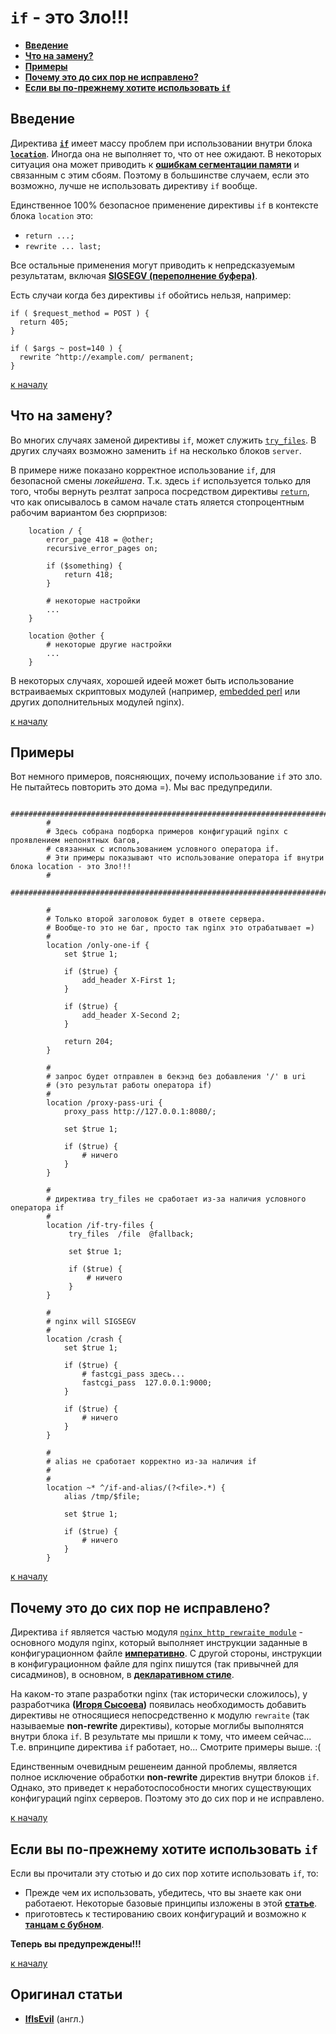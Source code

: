 `if` - это Зло!!!
==========
* **[Введение](#%D0%92%D0%B2%D0%B5%D0%B4%D0%B5%D0%BD%D0%B8%D0%B5)**
* **[Что на замену?](#%D0%A7%D1%82%D0%BE-%D0%BD%D0%B0-%D0%B7%D0%B0%D0%BC%D0%B5%D0%BD%D1%83)**
* **[Примеры](#%D0%9F%D1%80%D0%B8%D0%BC%D0%B5%D1%80%D1%8B)**
* **[Почему это до сих пор не исправлено?](#%D0%9F%D0%BE%D1%87%D0%B5%D0%BC%D1%83-%D1%8D%D1%82%D0%BE-%D0%B4%D0%BE-%D1%81%D0%B8%D1%85-%D0%BF%D0%BE%D1%80-%D0%BD%D0%B5-%D0%B8%D1%81%D0%BF%D1%80%D0%B0%D0%B2%D0%BB%D0%B5%D0%BD%D0%BE)**
* **[Если вы по-прежнему хотите использовать `if`](#%D0%95%D1%81%D0%BB%D0%B8-%D0%B2%D1%8B-%D0%BF%D0%BE-%D0%BF%D1%80%D0%B5%D0%B6%D0%BD%D0%B5%D0%BC%D1%83-%D1%85%D0%BE%D1%82%D0%B8%D1%82%D0%B5-%D0%B8%D1%81%D0%BF%D0%BE%D0%BB%D1%8C%D0%B7%D0%BE%D0%B2%D0%B0%D1%82%D1%8C-if)**


## Введение
Директива **[`if`](http://nginx.org/ru/docs/http/ngx_http_rewrite_module.html#if)** имеет массу проблем при использовании внутри блока **[`location`](http://nginx.org/ru/docs/http/ngx_http_core_module.html#location)**. Иногда она не выполняет то, что от нее ожидают. В некоторых ситуация она может приводить к **[ошибкам сегментации памяти](http://ru.wikipedia.org/wiki/%D0%9E%D1%88%D0%B8%D0%B1%D0%BA%D0%B0_%D1%81%D0%B5%D0%B3%D0%BC%D0%B5%D0%BD%D1%82%D0%B0%D1%86%D0%B8%D0%B8)** и связанным с этим сбоям. Поэтому в большинстве случаем, если это возможно, лучше не использовать директиву `if` вообще.

Единственное 100% безопасное применение директивы `if` в контексте блока `location` это:
* `return ...;`
* `rewrite ... last;`

Все остальные применения могут приводить к непредсказуемым результатам, включая **[SIGSEGV  (переполнение буфера)](http://ru.wikipedia.org/wiki/SIGSEGV)**.

Есть случаи когда без директивы `if` обойтись нельзя, например:
```nginx
if ( $request_method = POST ) {
  return 405;
}

if ( $args ~ post=140 ) {
  rewrite ^http://example.com/ permanent;
}
```

[к началу](#%D0%98%D1%81%D0%BF%D0%BE%D0%BB%D1%8C%D0%B7%D0%BE%D0%B2%D0%B0%D0%BD%D0%B8%D0%B5-%D0%BE%D0%BF%D0%B5%D1%80%D0%B0%D1%82%D0%BE%D1%80%D0%B0-if-%D0%B2-%D0%B1%D0%BB%D0%BE%D0%BA%D0%B5-location---%D1%8D%D1%82%D0%BE-%D0%97%D0%BB%D0%BE)


## Что на замену?
Во многих случаях заменой директивы `if`, может служить [`try_files`](http://nginx.org/ru/docs/http/ngx_http_core_module.html#try_files). В других случаях возможно заменить `if` на несколько блоков `server`.

В примере ниже показано корректное использование `if`, для безопасной смены *локейшена*. Т.к. здесь `if` используется  только для того, чтобы вернуть резлтат запроса посредством директивы [`return`](http://nginx.org/ru/docs/http/ngx_http_rewrite_module.html#return), что как описывалось в самом начале стать яляется стопроцентным рабочим вариантом без сюрпризов:
```nginx
    location / {
        error_page 418 = @other;
        recursive_error_pages on;
 
        if ($something) {
            return 418;
        }
 
        # некоторые настройки
        ...
    }
 
    location @other {
        # некоторые другие настройки
        ...
    }
```

В некоторых случаях, хорошей идеей может быть использование встраиваемых скриптовых модулей (например, [embedded perl](http://nginx.org/ru/docs/http/ngx_http_perl_module.html) или других дополнительных модулей nginx).

[к началу](#%D0%98%D1%81%D0%BF%D0%BE%D0%BB%D1%8C%D0%B7%D0%BE%D0%B2%D0%B0%D0%BD%D0%B8%D0%B5-%D0%BE%D0%BF%D0%B5%D1%80%D0%B0%D1%82%D0%BE%D1%80%D0%B0-if-%D0%B2-%D0%B1%D0%BB%D0%BE%D0%BA%D0%B5-location---%D1%8D%D1%82%D0%BE-%D0%97%D0%BB%D0%BE)


## Примеры
Вот немного примеров, поясняющих, почему использование `if` это зло. Не пытайтесь повторить это дома =). Мы вас предупредили.
```nginx
        #########################################################################################
        #
        # Здесь собрана подборка примеров конфигураций nginx с проявлением непонятных багов,
        # связанных с использованием условного оператора if.
        # Эти примеры показывают что использование оператора if внутри блока location - это Зло!!!
        #
        ##########################################################################################
 
        #
        # Только второй заголовок будет в ответе сервера.
        # Вообще-то это не баг, просто так nginx это отрабатывает =)
        #
        location /only-one-if {
            set $true 1;
 
            if ($true) {
                add_header X-First 1;
            }
 
            if ($true) {
                add_header X-Second 2;
            }
 
            return 204;
        }
 
        #
        # запрос будет отправлен в бекэнд без добавления '/' в uri
        # (это результат работы оператора if)
        #
        location /proxy-pass-uri {
            proxy_pass http://127.0.0.1:8080/;
 
            set $true 1;
 
            if ($true) {
                # ничего
            }
        }
 
        #
        # директива try_files не сработает из-за наличия условного оператора if
        #
        location /if-try-files {
             try_files  /file  @fallback;
 
             set $true 1;
 
             if ($true) {
                 # ничего
             }
        }
 
        #
        # nginx will SIGSEGV
        #
        location /crash {
            set $true 1;
 
            if ($true) {
                # fastcgi_pass здесь...
                fastcgi_pass  127.0.0.1:9000;
            }
 
            if ($true) {
                # ничего
            }
        }
 
        #
        # alias не сработает корректно из-за наличия if
        #
        #
        location ~* ^/if-and-alias/(?<file>.*) {
            alias /tmp/$file;
 
            set $true 1;
 
            if ($true) {
                # ничего
            }
        }
```
[к началу](#%D0%98%D1%81%D0%BF%D0%BE%D0%BB%D1%8C%D0%B7%D0%BE%D0%B2%D0%B0%D0%BD%D0%B8%D0%B5-%D0%BE%D0%BF%D0%B5%D1%80%D0%B0%D1%82%D0%BE%D1%80%D0%B0-if-%D0%B2-%D0%B1%D0%BB%D0%BE%D0%BA%D0%B5-location---%D1%8D%D1%82%D0%BE-%D0%97%D0%BB%D0%BE)


## Почему это до сих пор не исправлено?
Директива `if` является частью модуля [`nginx_http_rewraite_module`](http://nginx.org/ru/docs/http/ngx_http_rewrite_module.html) - основного модуля nginx, который выполняет инструкции заданные в конфигурационном файле **[императивно](http://ru.wikipedia.org/wiki/%D0%98%D0%BC%D0%BF%D0%B5%D1%80%D0%B0%D1%82%D0%B8%D0%B2%D0%BD%D0%BE%D0%B5_%D0%BF%D1%80%D0%BE%D0%B3%D1%80%D0%B0%D0%BC%D0%BC%D0%B8%D1%80%D0%BE%D0%B2%D0%B0%D0%BD%D0%B8%D0%B5)**. C другой стороны, инструкции в конфигурационном файле для nginx пишутся (так привычней для сисадминов), в основном, в **[декларативном стиле](http://ru.wikipedia.org/wiki/%D0%94%D0%B5%D0%BA%D0%BB%D0%B0%D1%80%D0%B0%D1%82%D0%B8%D0%B2%D0%BD%D0%BE%D0%B5_%D0%BF%D1%80%D0%BE%D0%B3%D1%80%D0%B0%D0%BC%D0%BC%D0%B8%D1%80%D0%BE%D0%B2%D0%B0%D0%BD%D0%B8%D0%B5)**.

На каком-то этапе разработки nginx (так исторически сложилось), у разработчика **([Игоря Сысоева](http://ru.wikipedia.org/wiki/%D0%A1%D1%8B%D1%81%D0%BE%D0%B5%D0%B2,_%D0%98%D0%B3%D0%BE%D1%80%D1%8C_%D0%92%D0%BB%D0%B0%D0%B4%D0%B8%D0%BC%D0%B8%D1%80%D0%BE%D0%B2%D0%B8%D1%87))** появилась необходимость добавить директивы не относящиеся непосредственно к модулю `rewraite` (так называемые **non-rewrite** директивы), которые моглибы выполнятся внутри блока `if`. В результате мы пришли к тому, что имеем сейчас... Т.е. впринципе директива `if` работает, но... Смотрите примеры выше. :(

Единственным очевидным решенеим данной проблемы, является полное исключение обработки **non-rewrite** директив внутри блоков `if`. Однако, это приведет к неработоспособности многих существующих конфигураций nginx серверов. Поэтому это до сих пор и не исправлено.

[к началу](#%D0%98%D1%81%D0%BF%D0%BE%D0%BB%D1%8C%D0%B7%D0%BE%D0%B2%D0%B0%D0%BD%D0%B8%D0%B5-%D0%BE%D0%BF%D0%B5%D1%80%D0%B0%D1%82%D0%BE%D1%80%D0%B0-if-%D0%B2-%D0%B1%D0%BB%D0%BE%D0%BA%D0%B5-location---%D1%8D%D1%82%D0%BE-%D0%97%D0%BB%D0%BE)


## Если вы по-прежнему хотите использовать `if`
Если вы прочитали эту стотью и до сих пор хотите использовать `if`, то:
* Прежде чем их использовать, убедитесь, что вы знаете как они работаеют. Некоторые базовые принципы изложены в этой **[статье](http://agentzh.blogspot.ru/2011/03/how-nginx-location-if-works.html)**.
* приготовтесь к тестированию своих конфигураций и возможно к **[танцам с бубном](http://lurkmore.to/%D0%A8%D0%B0%D0%BC%D0%B0%D0%BD%D1%81%D0%BA%D0%B8%D0%B9_%D0%B1%D1%83%D0%B1%D0%B5%D0%BD)**.

**Теперь вы предупреждены!!!**

[к началу](#%D0%98%D1%81%D0%BF%D0%BE%D0%BB%D1%8C%D0%B7%D0%BE%D0%B2%D0%B0%D0%BD%D0%B8%D0%B5-%D0%BE%D0%BF%D0%B5%D1%80%D0%B0%D1%82%D0%BE%D1%80%D0%B0-if-%D0%B2-%D0%B1%D0%BB%D0%BE%D0%BA%D0%B5-location---%D1%8D%D1%82%D0%BE-%D0%97%D0%BB%D0%BE)


## Оригинал статьи
* **[IfIsEvil](http://wiki.nginx.org/IfIsEvil)** (англ.)
